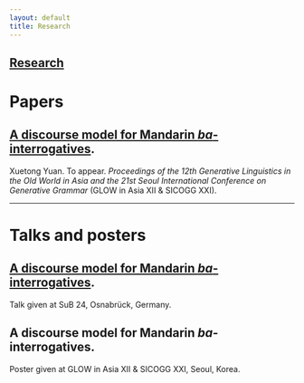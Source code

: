 ```yaml
---
layout: default
title: Research
---
```

## [Research](https://kathyuan28.github.io/p/research)

**Papers**
=======

## [A discourse model for Mandarin *ba*-interrogatives]({{site.github.paper_url}}).

 Xuetong Yuan. To appear. *Proceedings of the 12th Generative Linguistics in the Old World in Asia and the 21st Seoul International Conference on Generative Grammar* (GLOW in Asia XII & SICOGG XXI).

---

**Talks and posters**
=======

## [A discourse model for Mandarin *ba*-interrogatives]({{site.github.slides_url}}).
Talk given at SuB 24, Osnabrück, Germany. 

## A discourse model for Mandarin *ba*-interrogatives.
Poster given at GLOW in Asia XII & SICOGG XXI, Seoul, Korea.

